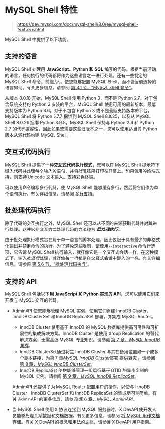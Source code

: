 # MySQL Shell 特性

> https://dev.mysql.com/doc/mysql-shell/8.0/en/mysql-shell-features.html

MySQL Shell 中提供了以下功能。

## 支持的语言

MySQL Shell 处理用 **JavaScript、Python 和 SQL** 编写的代码。根据当前活动的语言，任何执行的代码都将作为这些语言之一进行处理。还有一些特定的 MySQL Shell 命令，前缀为`\`，使您能够配置 MySQL Shell，而不管当前选择的语言如何。有关更多信息，请参阅 [第 3.1 节，“MySQL Shell 命令”](https://dev.mysql.com/doc/mysql-shell/8.0/en/mysql-shell-commands.html)。

从版本 8.0.18 开始，MySQL Shell 使用 Python 3，而不是 Python 2.7。对于包含系统支持的 Python 3 安装的平台，MySQL Shell 使用可用的最新版本，最低支持版本为 Python 3.6。对于不包含 Python 3 或不是最低支持版本的平台，MySQL Shell 将 Python 3.7.7 捆绑到 MySQL Shell 8.0.25，以及从 MySQL Shell 8.0.26 捆绑 Python 3.9.5。MySQL Shell 保持与 Python 2.6 和 Python 2.7 的代码兼容性，因此如果您需要这些旧版本之一，您可以使用适当的 Python 版本从源代码构建 MySQL Shell。

## 交互式代码执行

MySQL Shell 提供了一种**交互式代码执行模式**，您可以在 MySQL Shell 提示符下键入代码并处理每个输入的语句，并将处理结果打印在屏幕上。如果使用的终端支持，则支持 Unicode 文本输入。支持彩色终端。

可以使用命令编写多行代码，使 MySQL Shell 能够缓存多行，然后将它们作为单个语句执行。有关详细信息，请参阅 [多行支持](https://dev.mysql.com/doc/mysql-shell/8.0/en/mysql-shell-interactive-code-execution.html#mysql-shell-multiple-line-support)。

## 批处理代码执行

除了代码的交互执行之外，MySQL Shell 还可以从不同的来源获取代码并对其进行处理。这种以非交互方式处理代码的方法称为 ***批处理执行***。

由于批处理执行模式旨在用于单一语言的脚本处理，因此仅限于具有最少的非格式化输出并禁用命令的执行。为了避免这些限制，请使用[`--interactive`](https://dev.mysql.com/doc/mysql-shell/8.0/en/mysqlsh.html#option_mysqlsh_interactive) 命令行选项，它告诉 MySQL Shell 执行输入，就好像它是一个交互式会话一样。在这种模式下，输入被*逐行*处理，就好像每一行都是在交互式会话中键入的一样。有关详细信息，请参阅 [第 5.6 节，“批处理代码执行”](https://dev.mysql.com/doc/mysql-shell/8.0/en/mysql-shell-batch-code-execution.html)。

## 支持的 API

MySQL Shell 包括以下**用 JavaScript 和 Python 实现的 API**，您可以使用它们来开发与 MySQL 交互的代码。

- AdminAPI 使您能够管理 MySQL 实例，使用它们创建 InnoDB Cluster、InnoDB ClusterSet 和 InnoDB ReplicaSet 部署，并集成 MySQL Router。

  - InnoDB Cluster 使用基于 InnoDB 的 MySQL 数据库提供高可用性和可扩展性的集成解决方案。InnoDB Cluster 是使用 Group Replication 的替代解决方案，无需高级 MySQL 专业知识。请参阅 [第 7 章，*MySQL InnoDB 集群*](https://dev.mysql.com/doc/mysql-shell/8.0/en/mysql-innodb-cluster.html)。
  - InnoDB ClusterSet通过将主 InnoDB Cluster 与其在备用位置的一个或多个副本链接，为[第 7 章*MySQL InnoDB Cluster*](https://dev.mysql.com/doc/mysql-shell/8.0/en/mysql-innodb-cluster.html)部署 提供容灾 。请参阅 [第 8 章，*MySQL InnoDB ClusterSet*](https://dev.mysql.com/doc/mysql-shell/8.0/en/innodb-clusterset.html)。
  - InnoDB ReplicaSet 使您能够管理一组运行基于 GTID 的异步复制的 MySQL 实例。请参阅 [第 9 章，*MySQL InnoDB ReplicaSet*](https://dev.mysql.com/doc/mysql-shell/8.0/en/mysql-innodb-replicaset.html)。

  AdminAPI 还提供了为 MySQL Router 配置用户的操作，以使与 InnoDB Cluster、InnoDB ClusterSet 和 InnoDB ReplicaSet 的集成尽可能简单。有关 AdminAPI 的更多信息，请参阅 [第 6 章，*MySQL AdminAPI*](https://dev.mysql.com/doc/mysql-shell/8.0/en/admin-api-userguide.html)。

- 当 MySQL Shell 使用 X 协议连接到 MySQL 服务器时，X DevAPI 使开发人员能够处理关系数据和文档数据。有关更多信息，请参阅 [将 MySQL 用作文档存储](https://dev.mysql.com/doc/refman/8.0/en/document-store.html)。有关 X DevAPI 的概念和用法的文档，请参阅 [X DevAPI 用户指南](https://dev.mysql.com/doc/x-devapi-userguide/en/)。

